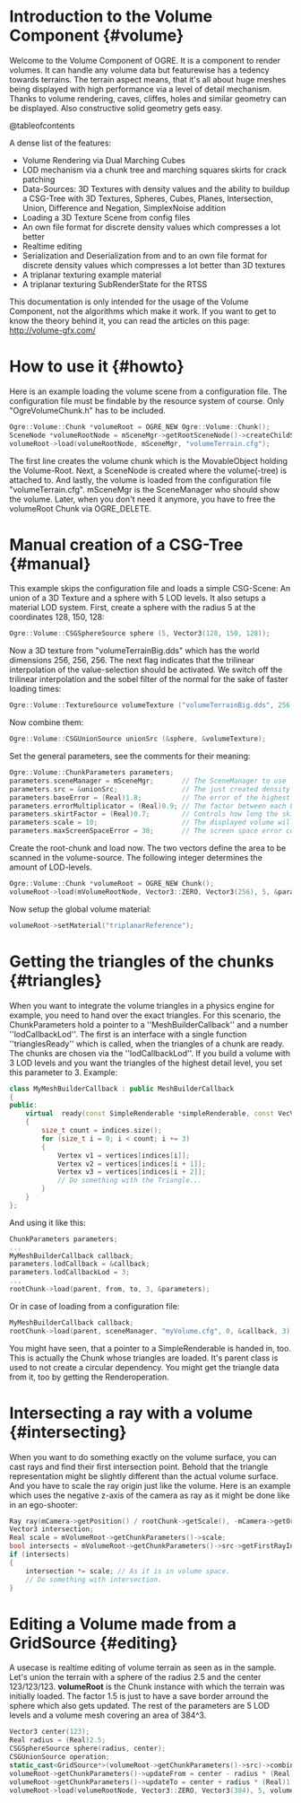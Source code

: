 # Introduction to the Volume Component {#volume}

Welcome to the Volume Component of OGRE. It is a component to render volumes. It can handle any volume data but featurewise has a tedency towards terrains.
The terrain aspect means, that it's all about huge meshes being displayed with high performance via a level of detail mechanism. Thanks to volume rendering, caves, cliffes, holes and similar geometry can be displayed. Also constructive solid geometry gets easy. 

@tableofcontents

A dense list of the features:
* Volume Rendering via Dual Marching Cubes
* LOD mechanism via a chunk tree and marching squares skirts for crack patching
* Data-Sources: 3D Textures with density values and the ability to buildup a CSG-Tree with 3D Textures, Spheres, Cubes, Planes, Intersection, Union, Difference and Negation, SimplexNoise addition
* Loading a 3D Texture Scene from config files
* An own file format for discrete density values which compresses a lot better
* Realtime editing
* Serialization and Deserialization from and to an own file format for discrete density values which compresses a lot better than 3D textures
* A triplanar texturing example material
* A triplanar texturing SubRenderState for the RTSS

This documentation is only intended for the usage of the Volume Component, not the algorithms which make it work. If you want to get to know the theory behind it, you can read the articles on this page: http://volume-gfx.com/

# How to use it {#howto}

Here is an example loading the volume scene from a configuration file. The configuration file must be findable by the resource system of course. Only "OgreVolumeChunk.h" has to be included.
```cpp
Ogre::Volume::Chunk *volumeRoot = OGRE_NEW Ogre::Volume::Chunk();
SceneNode *volumeRootNode = mSceneMgr->getRootSceneNode()->createChildSceneNode("VolumeParent");
volumeRoot->load(volumeRootNode, mSceneMgr, "volumeTerrain.cfg");
```
The first line creates the volume chunk which is the MovableObject holding the Volume-Root. Next, a SceneNode is created where the volume(-tree) is attached to. And lastly, the volume is loaded from the configuration file "volumeTerrain.cfg".
mSceneMgr is the SceneManager who should show the volume. Later, when you don't need it anymore, you have to free the volumeRoot Chunk via OGRE_DELETE.

# Manual creation of a CSG-Tree {#manual}

This example skips the configuration file and loads a simple CSG-Scene: An union of a 3D Texture and a sphere with 5 LOD levels. It also setups a material LOD system.
First, create a sphere with the radius 5 at the coordinates 128, 150, 128:
```cpp
Ogre::Volume::CSGSphereSource sphere (5, Vector3(128, 150, 128));
```
Now a 3D texture from "volumeTerrainBig.dds" which has the world dimensions 256, 256, 256. The next flag indicates that the trilinear interpolation of the value-selection should be activated. We switch off the trilinear interpolation and the sobel filter of the normal for the sake of faster loading times:
```cpp
Ogre::Volume::TextureSource volumeTexture ("volumeTerrainBig.dds", 256, 256, 256, true, false, false);
```
Now combine them:
```cpp
Ogre::Volume::CSGUnionSource unionSrc (&sphere, &volumeTexture);
```
Set the general parameters, see the comments for their meaning:
```cpp
Ogre::Volume::ChunkParameters parameters;
parameters.sceneManager = mSceneMgr;       // The SceneManager to use
parameters.src = &unionSrc;                // The just created density source.
parameters.baseError = (Real)1.8;          // The error of the highest LOD-level
parameters.errorMultiplicator = (Real)0.9; // The factor between each LOD-level (error = baseError * errorMultiplicator  * level)
parameters.skirtFactor = (Real)0.7;        // Controls how long the skirts are. The lower the number, the shorter the skirts are. This saves geometry. But if they are too short, cracks might occure.
parameters.scale = 10;                     // The displayed volume will be scaled by this factor.
parameters.maxScreenSpaceError = 30;       // The screen space error controlling when the LOD-levels change.
```

Create the root-chunk and load now. The two vectors define the area to be scanned in the volume-source. The following integer determines the amount of LOD-levels.
```cpp
Ogre::Volume::Chunk *volumeRoot = OGRE_NEW Chunk();
volumeRoot->load(mVolumeRootNode, Vector3::ZERO, Vector3(256), 5, &parameters);
```
Now setup the global volume material:
```cpp
volumeRoot->setMaterial("triplanarReference");
```
# Getting the triangles of the chunks {#triangles}

When you want to integrate the volume triangles in a physics engine for example, you need to hand over the exact triangles. For this scenario, the ChunkParameters hold a pointer to a ''MeshBuilderCallback'' and a number ''lodCallbackLod''. The first is an interface with a single function ''trianglesReady'' which is called, when the triangles of a chunk are ready. The chunks are chosen via the ''lodCallbackLod''. If you build a volume with 3 LOD levels and you want the triangles of the highest detail level, you set this parameter to 3. Example:

```cpp
class MyMeshBuilderCallback : public MeshBuilderCallback
{
public:
    virtual  ready(const SimpleRenderable *simpleRenderable, const VecVertex &vertices, const VecIndices &indices, size_t level, int inProcess)
    {
        size_t count = indices.size();
        for (size_t i = 0; i < count; i += 3)
        {
            Vertex v1 = vertices[indices[i]];
            Vertex v2 = vertices[indices[i + 1]];
            Vertex v3 = vertices[indices[i + 2]];
            // Do something with the Triangle...
        }
    }
};
```

And using it like this:
```cpp
ChunkParameters parameters;
...
MyMeshBuilderCallback callback;
parameters.lodCallback = &callback;
parameters.lodCallbackLod = 3;
...
rootChunk->load(parent, from, to, 3, &parameters);
```
Or in case of loading from a configuration file:
```cpp
MyMeshBuilderCallback callback;
rootChunk->load(parent, sceneManager, "myVolume.cfg", 0, &callback, 3);
```

You might have seen, that a pointer to a SimpleRenderable is handed in, too. This is actually the Chunk whose triangles are loaded. It's parent class is used to not create a circular dependency. You might get the triangle data from it, too by getting the Renderoperation.

# Intersecting a ray with a volume {#intersecting}

When you want to do something exactly on the volume surface, you can cast rays and find their first intersection point. Behold that the triangle representation might be slightly different than the actual volume surface. And you have to scale the ray origin just like the volume. Here is an example which uses the negative z-axis of the camera as ray as it might be done like in an ego-shooter:
```cpp
Ray ray(mCamera->getPosition() / rootChunk->getScale(), -mCamera->getOrientation().zAxis());
Vector3 intersection;
Real scale = mVolumeRoot->getChunkParameters()->scale;
bool intersects = mVolumeRoot->getChunkParameters()->src->getFirstRayIntersection(ray, intersection, scale);
if (intersects)
{
    intersection *= scale; // As it is in volume space.
    // Do something with intersection.
}
```

# Editing a Volume made from a GridSource {#editing}

A usecase is realtime editing of volume terrain as seen as in the sample. Let's union the terrain with a sphere of the radius 2.5 and the center 123/123/123. __volumeRoot__ is the Chunk instance with which the terrain was initially loaded. The factor 1.5 is just to have a save border arround the sphere which also gets updated. The rest of the parameters are 5 LOD levels and a volume mesh covering an area of 384^3.
```cpp
Vector3 center(123);
Real radius = (Real)2.5;
CSGSphereSource sphere(radius, center);
CSGUnionSource operation;
static_cast<GridSource*>(volumeRoot->getChunkParameters()->src)->combineWithSource(&operation, &sphere, center, radius * (Real)1.5);
volumeRoot->getChunkParameters()->updateFrom = center - radius * (Real)1.5;
volumeRoot->getChunkParameters()->updateTo = center + radius * (Real)1.5;
volumeRoot->load(volumeRootNode, Vector3::ZERO, Vector3(384), 5, volumeRoot->getChunkParameters());
```
